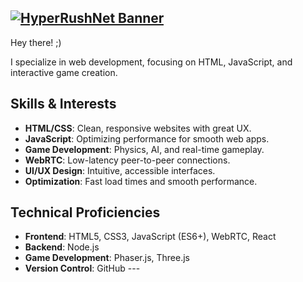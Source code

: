 [![HyperRushNet Banner](https://hyperrushnet.github.io/assets/images/logo.png)](https://github.com/HyperRushNet/hyperrushnet.github.io)
---
Hey there! ;)<br>

I specialize in web development, focusing on HTML, JavaScript, and interactive game creation. 

## Skills & Interests
- **HTML/CSS**: Clean, responsive websites with great UX.
- **JavaScript**: Optimizing performance for smooth web apps.
- **Game Development**: Physics, AI, and real-time gameplay.
- **WebRTC**: Low-latency peer-to-peer connections.
- **UI/UX Design**: Intuitive, accessible interfaces.
- **Optimization**: Fast load times and smooth performance.

## Technical Proficiencies
- **Frontend**: HTML5, CSS3, JavaScript (ES6+), WebRTC, React
- **Backend**: Node.js
- **Game Development**: Phaser.js, Three.js
- **Version Control**: GitHub
---<br>
 